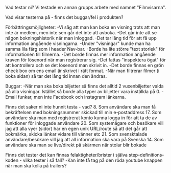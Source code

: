 Vad testar ni?
Vi testade en annan grupps arbete med namnet "Filmvisarna".

Vad visar testerna på - finns det buggar/fel i produkten?

Förbättringsmöjligheter:
-Vi såg att man kan boka en visning trots att man inte är medlem, men inte sen går det inte att avboka.
-Det går inte att se någon bokningshistorik när man inloggad. 
-Det tar lång tid för att få upp information angående visningarna. 
-Under "visningar" kunde man ha samma lila färg som i header Nav-bar.
-Borde ha lite större "text storlek" för informationen till filmerna. 
-Det borde finnas mer information angående kraven för lösenord när man registrerar sig. 
-Det fattas "inspektera ögat" för att kontrollera och se det lösenord man skrivit in.
-Det borde finnas en grön check box om ens email är skrivet i rätt format. 
-När man filtrerar filmer (i boka sidan) så tar det lång tid innan den ändras.

Buggar:
-När man ska boka biljetter så finns det alltid 2 vuxenbiljetter valda på alla visningar. Istället så borde alla typer av biljetter vara inställda på 0. 
-Email funkar, men inte Facebook och instagram länkarna.

Finns det saker ni inte hunnit testa - vad? 
8. Som användare ska man få bekräftelsen med bokningsnummer skickad till min e-postaddress
17. Som användare ska man med registrerat konto kunna logga in för att ta de av funktioner för inloggade användare
20. Som systemägare och besökare vill jag att alla vyer (sidor) har en egen unik URL/route så att det går att bokmärka, skicka länkar vidare till vänner etc
21. Som svensktalade användare/besökare vill jag att all information ska vara på Svenska
14. Som användare ska man se live/direkt på skärmen när stolar blir bokade

Finns det tester det kan finnas felaktigheter/brister i själva step-definitions-koden - vilka tester i så fall?
-Kan inte få tag på den röda youtube knappen när man ska kolla på trailers?